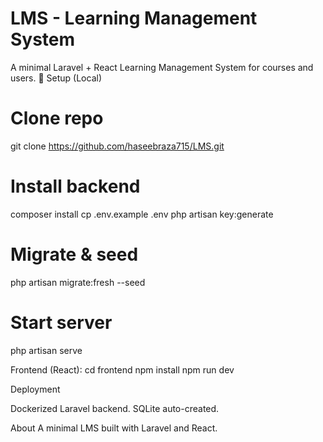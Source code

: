 # LMS - Learning Management System
A minimal Laravel + React Learning Management System for courses and users.
🚀 Setup (Local)
# Clone repo
git clone https://github.com/haseebraza715/LMS.git

# Install backend
composer install
cp .env.example .env
php artisan key:generate

# Migrate & seed
php artisan migrate:fresh --seed

# Start server
php artisan serve

Frontend (React):
cd frontend
npm install
npm run dev

 Deployment

Dockerized Laravel backend.
SQLite auto-created.

About
A minimal LMS built with Laravel and React.
